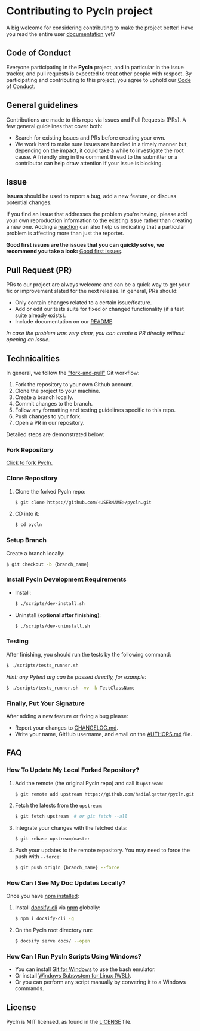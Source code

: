 # Contributing to Pycln project

A big welcome for considering contributing to make the project better! Have you read the
entire user [documentation](README) yet?

## Code of Conduct

Everyone participating in the **Pycln** project, and in particular in the issue tracker,
and pull requests is expected to treat other people with respect. By participating and
contributing to this project, you agree to uphold our
[Code of Conduct](CODE_OF_CONDUCT.md).

## General guidelines

Contributions are made to this repo via Issues and Pull Requests (PRs). A few general
guidelines that cover both:

- Search for existing Issues and PRs before creating your own.
- We work hard to make sure issues are handled in a timely manner but, depending on the
  impact, it could take a while to investigate the root cause. A friendly ping in the
  comment thread to the submitter or a contributor can help draw attention if your issue
  is blocking.

## Issue

**Issues** should be used to report a bug, add a new feature, or discuss potential
changes.

If you find an issue that addresses the problem you're having, please add your own
reproduction information to the existing issue rather than creating a new one. Adding a
[reaction](https://github.blog/2016-03-10-add-reactions-to-pull-requests-issues-and-comments/)
can also help us indicating that a particular problem is affecting more than just the
reporter.

**Good first issues are the issues that you can quickly solve, we recommend you take a
look:**
[Good first issues](https://github.com/hadialqattan/pycln/labels/good%20first%20issue).

## Pull Request (PR)

PRs to our project are always welcome and can be a quick way to get your fix or
improvement slated for the next release. In general, PRs should:

- Only contain changes related to a certain issue/feature.
- Add or edit our tests suite for fixed or changed functionality (if a test suite
  already exists).
- Include documentation on our [README](README).

_In case the problem was very clear, you can create a PR directly without opening an
issue._

## Technicalities

In general, we follow the ["fork-and-pull"](https://github.com/susam/gitpr) Git
workflow:

1. Fork the repository to your own Github account.
2. Clone the project to your machine.
3. Create a branch locally.
4. Commit changes to the branch.
5. Follow any formatting and testing guidelines specific to this repo.
6. Push changes to your fork.
7. Open a PR in our repository.

Detailed steps are demonstrated below:

### Fork Repository

[Click to fork Pycln.](https://github.com/hadialqattan/pycln/fork)

### Clone Repository

1. Clone the forked Pycln repo:
   ```bash
   $ git clone https://github.com/<USERNAME>/pycln.git
   ```
2. CD into it:
   ```bash
   $ cd pycln
   ```

### Setup Branch

Create a branch locally:

```bash
$ git checkout -b {branch_name}
```

### Install Pycln Development Requirements

- Install:
  ```bash
  $ ./scripts/dev-install.sh
  ```
- Uninstall (**optional after finishing**):
  ```bash
  $ ./scripts/dev-uninstall.sh
  ```

### Testing

After finishing, you should run the tests by the following command:

```bash
$ ./scripts/tests_runner.sh
```

_Hint: any Pytest arg can be passed directly, for example:_

```bash
$ ./scripts/tests_runner.sh -vv -k TestClassName
```

### Finally, Put Your Signature

After adding a new feature or fixing a bug please:

- Report your changes to [CHANGELOG.md](CHANGELOG).
- Write your name, GitHub username, and email on the [AUTHORS.md](AUTHORS) file.

## FAQ

### How To Update My Local Forked Repository?

1. Add the remote (the original Pycln repo) and call it `upstream`:
   ```bash
   $ git remote add upstream https://github.com/hadialqattan/pycln.git
   ```
2. Fetch the latests from the `upstream`:
   ```bash
   $ git fetch upstream  # or git fetch --all
   ```
3. Integrate your changes with the fetched data:
   ```bash
   $ git rebase upstream/master
   ```
4. Push your updates to the remote repository. You may need to force the push with
   `--force`:
   ```bash
   $ git push origin {branch_name} --force
   ```

### How Can I See My Doc Updates Locally?

Once you have [npm installed](https://www.npmjs.com/get-npm):

1. Install [docsify-cli](https://www.npmjs.com/package/docsify-cli) via
   [npm](https://www.npmjs.com/) globally:

   ```bash
   $ npm i docsify-cli -g
   ```

2. On the Pycln root directory run:

   ```bash
   $ docsify serve docs/ --open
   ```

### How Can I Run Pycln Scripts Using Windows?

- You can install [Git for Windows](https://gitforwindows.org/) to use the bash
  emulator.
- Or install
  [Windows Subsystem for Linux (WSL)](https://docs.microsoft.com/en-us/windows/wsl/install-win10).
- Or you can perform any script manually by convering it to a Windows commands.

## License

Pycln is MIT licensed, as found in the
[LICENSE](https://github.com/hadialqattan/pycln/tree/master/LICENSE) file.
